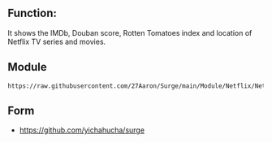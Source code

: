 ## Function: 
It shows the IMDb, Douban score, Rotten Tomatoes index and location of Netflix TV series and movies.

## Module
```
https://raw.githubusercontent.com/27Aaron/Surge/main/Module/Netflix/Netflix_Rating.sgmodule
```

## Form
- https://github.com/yichahucha/surge